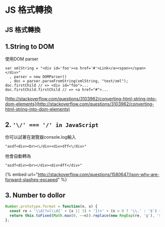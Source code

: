 # JS 格式轉換

## JS 格式轉換

## 1.String to DOM

使用DOM parser

```
var xmlString = "<div id='foo'><a href='#'>Link</a><span></span></div>"
  , parser = new DOMParser()
  , doc = parser.parseFromString(xmlString, "text/xml");
doc.firstChild // => <div id="foo">...
doc.firstChild.firstChild // => <a href="#">...
```

[http://stackoverflow.com/questions/3103962/converting-html-string-into-dom-elements](http://stackoverflow.com/questions/3103962/converting-html-string-into-dom-elements)

## 2. `'\/' === '/' in JavaScript`

你可以試著在瀏覽器console.log輸入

`"asdf<div><br><\/div><div>dff<\/div>"`

他會自動轉為

`"asdf<div><br></div><div>dff</div>"`

{% embed url="http://stackoverflow.com/questions/1580647/json-why-are-forward-slashes-escaped" %}

## 3. Number to dollor

```javascript
Number.prototype.format = function(n, x) {
  const re = '\\d(?=(\\d{' + (x || 3) + '})+' + (n > 0 ? '\\.' : '$') + ')';
  return this.toFixed(Math.max(0, ~~n)).replace(new RegExp(re, 'g'), '$&,');
};
```

